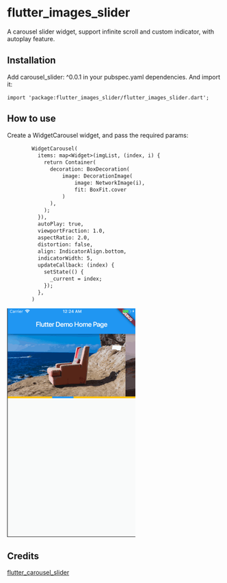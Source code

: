 # flutter_images_slider

 A carousel slider widget, support infinite scroll and custom indicator, with autoplay feature.

## Installation

Add carousel_slider: ^0.0.1 in your pubspec.yaml dependencies. And import it:

```
import 'package:flutter_images_slider/flutter_images_slider.dart';
```

## How to use

Create a WidgetCarousel widget, and pass the required params:

```
        WidgetCarousel(
          items: map<Widget>(imgList, (index, i) {
            return Container(
              decoration: BoxDecoration(
                  image: DecorationImage(
                      image: NetworkImage(i),
                      fit: BoxFit.cover
                  )
              ),
            );
          }),
          autoPlay: true,
          viewportFraction: 1.0,
          aspectRatio: 2.0,
          distortion: false,
          align: IndicatorAlign.bottom,
          indicatorWidth: 5,
          updateCallback: (index) {
            setState(() {
              _current = index;
            });
          },
        )
```

<img src="example/slider.gif" width="300">

## Credits

[flutter_carousel_slider](https://github.com/serenader2014/flutter_carousel_slider)